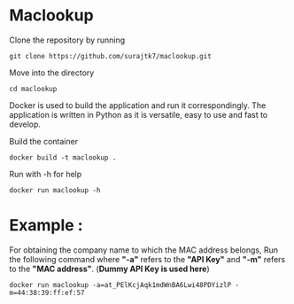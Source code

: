# Maclookup

Clone the repository by running 
```
git clone https://github.com/surajtk7/maclookup.git
```
Move into the directory 
```
cd maclookup
```
Docker is used to build the application and run it correspondingly. The application is written in Python as it is versatile, easy to use and fast to develop.  


Build the container 
```
docker build -t maclookup .
```
Run with -h for help
```
docker run maclookup -h
```
# Example :

 For obtaining the company name to which the MAC address belongs, Run the following command where **"-a"** refers to the **"API Key"** and **"-m"** refers to the **"MAC address"**.  (**Dummy API Key is used here**)
```
docker run maclookup -a=at_PElKcjAqk1mdWnBA6Lwi48PDYizlP -m=44:38:39:ff:ef:57
```
